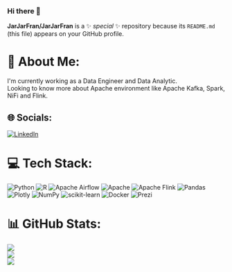 ### Hi there 👋

**JarJarFran/JarJarFran** is a ✨ _special_ ✨ repository because its `README.md` (this file) appears on your GitHub profile.

# 💫 About Me:
I'm currently working as a Data Engineer and Data Analytic.
<br>Looking to know more about Apache environment like Apache Kafka, Spark, NiFi and Flink.


## 🌐 Socials:
[![LinkedIn](https://img.shields.io/badge/LinkedIn-%230077B5.svg?logo=linkedin&logoColor=white)](https://linkedin.com/in/https://www.linkedin.com/in/francisco-jose-garcia-barbero) 

# 💻 Tech Stack:
![Python](https://img.shields.io/badge/python-3670A0?style=flat&logo=python&logoColor=ffdd54) ![R](https://img.shields.io/badge/r-%23276DC3.svg?style=flat&logo=r&logoColor=white) ![Apache Airflow](https://img.shields.io/badge/Apache%20Airflow-017CEE?style=flat&logo=Apache%20Airflow&logoColor=white) ![Apache](https://img.shields.io/badge/apache-%23D42029.svg?style=flat&logo=apache&logoColor=white) ![Apache Flink](https://img.shields.io/badge/Apache%20Flink-E6526F?style=flat&logo=Apache%20Flink&logoColor=white) ![Pandas](https://img.shields.io/badge/pandas-%23150458.svg?style=flat&logo=pandas&logoColor=white) ![Plotly](https://img.shields.io/badge/Plotly-%233F4F75.svg?style=flat&logo=plotly&logoColor=white) ![NumPy](https://img.shields.io/badge/numpy-%23013243.svg?style=flat&logo=numpy&logoColor=white) ![scikit-learn](https://img.shields.io/badge/scikit--learn-%23F7931E.svg?style=flat&logo=scikit-learn&logoColor=white) ![Docker](https://img.shields.io/badge/docker-%230db7ed.svg?style=flat&logo=docker&logoColor=white) ![Prezi](https://img.shields.io/badge/Prezi-%23000000.svg?style=flat&logo=Prezi&logoColor=white)
# 📊 GitHub Stats:
![](https://github-readme-stats.vercel.app/api?username=JarJarFran&theme=dark&hide_border=false&include_all_commits=true&count_private=true)<br/>
![](https://github-readme-streak-stats.herokuapp.com/?user=JarJarFran&theme=dark&hide_border=false)<br/>
![](https://github-readme-stats.vercel.app/api/top-langs/?username=JarJarFran&theme=dark&hide_border=false&include_all_commits=true&count_private=true&layout=compact)
